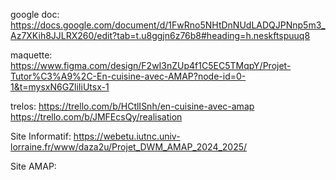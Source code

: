 google doc: 
https://docs.google.com/document/d/1FwRno5NHtDnNUdLADQJPNnp5m3_Az7XKih8JJLRX260/edit?tab=t.u8ggjn6z76b8#heading=h.neskftspuuq8

maquette: 
https://www.figma.com/design/F2wI3nZUp4f1C5EC5TMqpY/Projet-Tutor%C3%A9%2C-En-cuisine-avec-AMAP?node-id=0-1&t=mysxN6GZliIiUtsx-1

trelos: 
https://trello.com/b/HCtlISnh/en-cuisine-avec-amap
https://trello.com/b/JMFEcsQy/realisation

Site Informatif: 
https://webetu.iutnc.univ-lorraine.fr/www/daza2u/Projet_DWM_AMAP_2024_2025/

Site AMAP:




